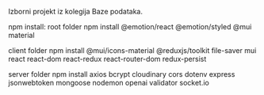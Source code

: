 Izborni projekt iz kolegija Baze podataka.

npm install:
root folder
npm install @emotion/react @emotion/styled @mui material

client folder
npm install @mui/icons-material @reduxjs/toolkit file-saver mui react react-dom react-redux react-router-dom redux-persist

server folder
npm install axios bcrypt cloudinary cors dotenv express jsonwebtoken mongoose nodemon openai validator socket.io